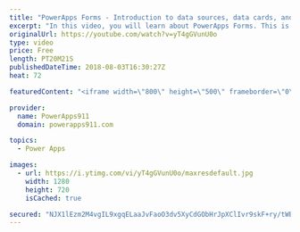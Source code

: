 ```yaml
---
title: "PowerApps Forms - Introduction to data sources, data cards, and layout"
excerpt: "In this video, you will learn about PowerApps Forms. This is the first of a multi-part series meant to help you learn all about this critical piece of PowerApps.   Topics covered in this video include: * Adding a data source * design controls for a form * data cards * connecting to a gallery  If you"
originalUrl: https://youtube.com/watch?v=yT4gGVunU0o
type: video
price: Free
length: PT20M21S
publishedDateTime: 2018-08-03T16:30:27Z
heat: 72

featuredContent: "<iframe width=\"800\" height=\"500\" frameborder=\"0\" src=\"https://www.youtube.com/embed/yT4gGVunU0o\" allow=\"accelerometer; autoplay; encrypted-media; gyroscope; picture-in-picture\" allowfullscreen></iframe>"

provider:
  name: PowerApps911
  domain: powerapps911.com

topics:
  - Power Apps

images:
  - url: https://i.ytimg.com/vi/yT4gGVunU0o/maxresdefault.jpg
    width: 1280
    height: 720
    isCached: true

secured: "NJX1lEzm2M4vgIL9xgqELaaJvFaoO3dv5XyCdGObHrJpXClIvr9skF+ry/tWBA5ROYAtPUoDKt4b5PqVLBU+Q6dSQutB+DJTue5oqXEvYT8I/X0bOZKTfkdw1fsD05VpFka9xKh1n8rbuy0Zt7NBZ3B5ymyIQPy0GuqLRtVEDeMQyuw3ZR7zRmB/8/qnTpN2zuj0Hx5YKtEW85TuKVhWz4xdZB1JENVQNMOLjTNaszi/ywQCZP2BFJ10qJjYauXSJX8gy2jLBGIL0k6VBluzXaPE6cKEF11Zlua/frkbh+mE3O+wa26QApBy56Q4+MPAhxPSYzR4sVTxPxAwreqfzPcOAgL1msjbQzPEb82KBoldjbldr9lbg1qk8BJJy/nN3NIjHTgh824bwJbwgXETPw==;hieWsnuhNIWcRrRf7uTimg=="
---
```



